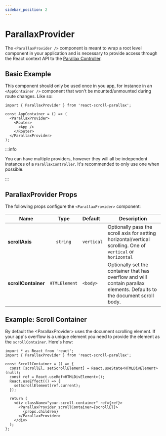```yaml
---
sidebar_position: 2
---
```


# ParallaxProvider

The `<ParallaxProvider />` component is meant to wrap a root level component in your application and is necessary to provide access through the React context API to the [Parallax Controller](https://parallax-controller.vercel.app/docs/intro).

## Basic Example

This component should only be used once in you app, for instance in an `<AppContainer />` component that won't be mounted/unmounted during route changes. Like so:

```tsx
import { ParallaxProvider } from 'react-scroll-parallax';

const AppContainer = () => (
  <ParallaxProvider>
    <Router>
      <App />
    </Router>
  </ParallaxProvider>
);
```

:::info

You can have multiple providers, however they will all be independent instances of a `ParallaxController`. It's recommended to only use one when possible.

:::

## ParallaxProvider Props

The following props configure the `<ParallaxProvider>` component:

| Name                |     Type      | Default    | Description                                                                                                              |
| ------------------- | :-----------: | :--------- | ------------------------------------------------------------------------------------------------------------------------ |
| **scrollAxis**      |   `string`    | `vertical` | Optionally pass the scroll axis for setting horizontal/vertical scrolling. One of `vertical` or `horizontal`             |
| **scrollContainer** | `HTMLElement` | `<body>`   | Optionally set the container that has overflow and will contain parallax elements. Defaults to the document scroll body. |

## Example: Scroll Container

By default the <ParallaxProvider\> uses the document scrolling element. If your app's overflow is a unique element you need to provide the element as the `scrollContainer`. Here's how:

```tsx
import * as React from 'react';
import { ParallaxProvider } from 'react-scroll-parallax';

const ScrollContainer = () => {
  const [scrollEl, setScrollElement] = React.useState<HTMLDivElement>(null);
  const ref = React.useRef<HTMLDivElement>();
  React.useEffect(() => {
    setScrollElement(ref.current);
  });

  return (
    <div className="your-scroll-container" ref={ref}>
      <ParallaxProvider scrollContainer={scrollEl}>
        {props.children}
      </ParallaxProvider>
    </div>
  );
};
```
